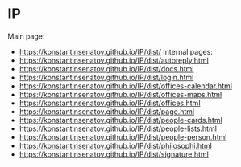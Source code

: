 # IP
Main page: 
  - https://konstantinsenatov.github.io/IP/dist/
Internal pages:
  - https://konstantinsenatov.github.io/IP/dist/autoreply.html
  - https://konstantinsenatov.github.io/IP/dist/docs.html
  - https://konstantinsenatov.github.io/IP/dist/login.html
  - https://konstantinsenatov.github.io/IP/dist/offices-calendar.html
  - https://konstantinsenatov.github.io/IP/dist/offices-maps.html
  - https://konstantinsenatov.github.io/IP/dist/offices.html
  - https://konstantinsenatov.github.io/IP/dist/page.html
  - https://konstantinsenatov.github.io/IP/dist/people-cards.html
  - https://konstantinsenatov.github.io/IP/dist/people-lists.html
  - https://konstantinsenatov.github.io/IP/dist/people-person.html
  - https://konstantinsenatov.github.io/IP/dist/philosophi.html
  - https://konstantinsenatov.github.io/IP/dist/signature.html
